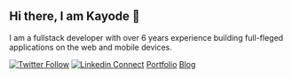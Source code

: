 ## Hi there, I am Kayode 👋
I am a fullstack developer with over 6 years experience building full-fleged applications on the web and mobile devices.

[![Twitter Follow](https://img.shields.io/twitter/follow/zt4ff?color=%231DA1F2&label=Follow%20%40zt4ff&logo=twitter&style=for-the-badge)](https://twitter.com/intent/follow?screen_name=zt4ff)
[![Linkedin Connect](https://img.shields.io/badge/linkedin-%230077B5.svg?&style=for-the-badge&logo=linkedin&logoColor=white)](https://www.linkedin.com/in/oluwasegun-kayode-07879b1aa/)
[Portfolio](https://kayode-oluwasegun.vercel.app/)
[Blog](https://dev.to/zt4ff_1)

